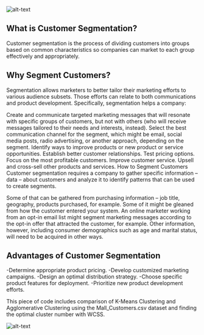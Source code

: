 ![alt-text](https://miro.medium.com/max/681/1*iejTpHhx-u_R73XQD0GFkg.jpeg)

## What is Customer Segmentation?
Customer segmentation is the process of dividing customers into groups based on common characteristics so companies can market to each group effectively and appropriately.


## Why Segment Customers?
Segmentation allows marketers to better tailor their marketing efforts to various audience subsets. Those efforts can relate to both communications and product development. Specifically, segmentation helps a company:

Create and communicate targeted marketing messages that will resonate with specific groups of customers, but not with others (who will receive messages tailored to their needs and interests, instead).
Select the best communication channel for the segment, which might be email, social media posts, radio advertising, or another approach, depending on the segment. 
Identify ways to improve products or new product or service opportunities.
Establish better customer relationships.
Test pricing options.
Focus on the most profitable customers.
Improve customer service.
Upsell and cross-sell other products and services.
How to Segment Customers
Customer segmentation requires a company to gather specific information – data – about customers and analyze it to identify patterns that can be used to create segments.

Some of that can be gathered from purchasing information – job title, geography, products purchased, for example. Some of it might be gleaned from how the customer entered your system. An online marketer working from an opt-in email list might segment marketing messages according to the opt-in offer that attracted the customer, for example. Other information, however, including consumer demographics such as age and marital status, will need to be acquired in other ways.


## Advantages of Customer Segmentation
 
  -Determine appropriate product pricing.
  -Develop customized marketing campaigns.
  -Design an optimal distribution strategy.
  -Choose specific product features for deployment.
  -Prioritize new product development efforts.











This piece of code includes comparison of K-Means Clustering and Agglomerative Clustering using the Mall_Customers.csv dataset and finding the optimal cluster number with WCSS.


![alt-text](https://miro.medium.com/max/1000/0*rNjdpgNshbeUuTIa.jpg)
